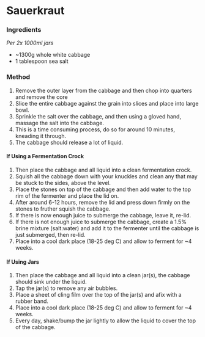# Sauerkraut

### Ingredients

*Per 2x 1000ml jars*

* ~1300g whole white cabbage
* 1 tablespoon sea salt

### Method

1. Remove the outer layer from the cabbage and then chop into quarters and remove the core
1. Slice the entire cabbage against the grain into slices and place into large bowl.
1. Sprinkle the salt over the cabbage, and then using a gloved hand, massage the salt into the cabbage.
1. This is a time consuming process, do so for around 10 minutes, kneading it through.
1. The cabbage should release a lot of liquid.

#### If Using a Fermentation Crock

1. Then place the cabbage and all liquid into a clean fermentation crock.
1. Squish all the cabbage down with your knuckles and clean any that may be stuck to the sides, above the level.
1. Place the stones on top of the cabbage and then add water to the top rim of the fermenter and place the lid on.
1. After around 6-12 hours, remove the lid and press down firmly on the stones to fruther squish the cabbage.
1. If there is now enough juice to submerge the cabbage, leave it, re-lid.
1. If there is not enough juice to submerge the cabbage, create a 1.5% brine mixture (salt:water) and add it to the fermenter until the cabbage is just submerged, then re-lid.
1. Place into a cool dark place (18-25 deg C) and allow to ferment for ~4 weeks.

#### If Using Jars

1. Then place the cabbage and all liquid into a clean jar(s), the cabbage should sink under the liquid.
1. Tap the jar(s) to remove any air bubbles.
1. Place a sheet of cling film over the top of the jar(s) and afix with a rubber band.
1. Place into a cool dark place (18-25 deg C) and allow to ferment for ~4 weeks.
1. Every day, shake/bump the jar lightly to allow the liquid to cover the top of the cabbage.
